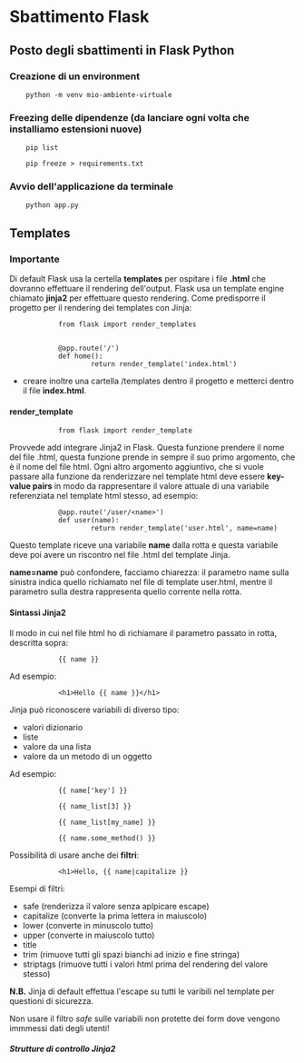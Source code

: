 # Sbattimento Flask

## Posto degli sbattimenti in Flask Python

### Creazione di un environment

        python -m venv mio-ambiente-virtuale

### Freezing delle dipendenze (da lanciare ogni volta che installiamo estensioni nuove)

        pip list

        pip freeze > requirements.txt

### Avvio dell'applicazione da terminale

        python app.py

## Templates

### Importante

Di default Flask usa la certella **templates** per ospitare i file **.html** che dovranno effettuare il rendering dell'output. Flask usa un template engine chiamato **jinja2** per effettuare questo rendering. Come predisporre il progetto per il rendering dei templates con Jinja:

                from flask import render_templates


                @app.route('/')
                def home():
                        return render_template('index.html')

- creare inoltre una cartella /templates dentro il progetto e metterci dentro il file **index.html**.

#### render_template

                from flask import render_template

Provvede add integrare Jinja2 in Flask. Questa funzione prendere il nome del file .html, questa funzione prende in sempre il suo primo argomento, che è il nome del file html. Ogni altro argomento aggiuntivo, che si vuole passare alla funzione da renderizzare nel template html deve essere **key-value pairs** in modo da rappresentare il valore attuale di una variabile referenziata nel template html stesso, ad esempio:

                @app.route('/user/<name>')
                def user(name):
                        return render_template('user.html', name=name)

Questo template riceve una variabile **name** dalla rotta e questa variabile deve poi avere un riscontro nel file .html del template Jinja.

**name=name** può confondere, facciamo chiarezza: il parametro name sulla sinistra indica quello richiamato nel file di template user.html, mentre il parametro sulla destra rappresenta quello corrente nella rotta.

#### Sintassi Jinja2

Il modo in cui nel file html ho di richiamare il parametro passato in rotta, descritta sopra:

                {{ name }}

Ad esempio:

                <h1>Hello {{ name }}</h1>

Jinja può riconoscere variabili di diverso tipo:

- valori dizionario
- liste
- valore da una lista
- valore da un metodo di un oggetto

Ad esempio:

                {{ name['key'] }}

                {{ name_list[3] }}

                {{ name_list[my_name] }}

                {{ name.some_method() }}

Possibilità di usare anche dei **filtri**:

                <h1>Hello, {{ name|capitalize }}

Esempi di filtri:

- safe (renderizza il valore senza aplpicare escape)
- capitalize (converte la prima lettera in maiuscolo)
- lower (converte in minuscolo tutto)
- upper (converte in maiuscolo tutto)
- title 
- trim (rimuove tutti gli spazi bianchi ad inizio e fine stringa)
- striptags (rimuove tutti i valori html prima del rendering del valore stesso)

**N.B.** Jinja di default effettua l'escape su tutti le varibili nel template per questioni di sicurezza.

Non usare il filtro *safe* sulle variabili non protette dei form dove vengono immmessi dati degli utenti!

##### Strutture di controllo Jinja2

